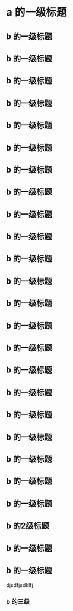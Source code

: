 # a 的一级标题
## b 的一级标题
## b 的一级标题
## b 的一级标题
## b 的一级标题
## b 的一级标题
## b 的一级标题
## b 的一级标题
## b 的一级标题
## b 的一级标题
## b 的一级标题
## b 的一级标题
## b 的一级标题
## b 的一级标题
## b 的一级标题
## b 的一级标题
## b 的一级标题
## b 的一级标题
## b 的一级标题
## b 的一级标题
## b 的一级标题
## b 的一级标题
## b 的一级标题
## b 的2级标题
## b 的一级标题
## b 的一级标题

djsdfjsdklfj
### b 的三级